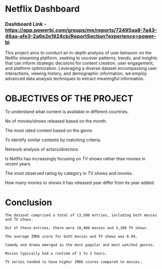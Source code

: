 # Netflix Dashboard 

### Dashboard Link - https://app.powerbi.com/groups/me/reports/72495aa8-7a43-46aa-afe3-2a6e2e1924cb/ReportSection?experience=power-bi

This project aims to conduct an in-depth analysis of user behavior on the Netflix streaming platform, seeking to uncover patterns, trends, and insights that can inform strategic decisions for content creation, 
user engagement, and platform optimization. Leveraging a diverse dataset encompassing user interactions, viewing history, and demographic information, we employ advanced data analysis techniques to extract meaningful information.

# OBJECTIVES OF THE PROJECT

To understand what content is available in different countries.

No of movies/shows released based on the month. 

The most rated content based on the genre. 

To identify similar contents by matching criteria.

Network analysis of actors/directors. 

Is Netflix has increasingly focusing on TV shows rather than movies in recent years. 

The most observed rating by category in TV shows and movies.

How many movies or shows it has released year differ from its year added.


# Conclusion

 	The dataset comprised a total of 13,500 entries, including both movies and TV shows.

 	Out of these entries, there were 10,400 movies and 3,109 TV shows. 

 	The average IMDb score for both movies and TV shows was 6.49. 

 	Comedy and drama emerged as the most popular and most watched genres. 

 	Movies typically had a runtime of 1 to 2 hours. 

 	TV series tended to have higher IMDb scores compared to movies.





